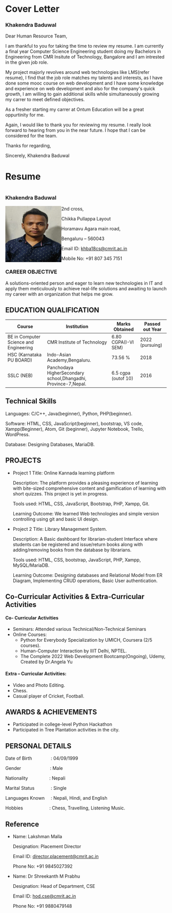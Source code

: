 <!-- Cover letter -->
# Cover Letter

### Khakendra Baduwal
Dear Human Resource Team,

I am thankful to you for taking the time to review my resume. I am currently a final year Computer Science Engineering student doing my Bachelors in Engineering from CMR Insitute of Technology, Bangalore and I am intrested in the given job role.

My project majorly revolves around web technologies like LMS(refer resume), I find that the job role matches my talents and interests, as I have done some mooc course on web development and I have some knowledge and experience on web development and also for the company's quick growth, I am willing to gain additional skills while simultaneously growing my carrer to meet defined objectives.

As a fresher starting my carrer at Ontum Education will be a great oppurtinity for me. 

Again, I would like to thank you for reviewing my resume. I really look forward to hearing from you in the near future.
I hope that I can be considered for the team.

Thanks for regarding,

Sincerely,
Khakendra Baduwal


# Resume

<!-- My RESUME -->
#
### Khakendra Baduwal

<img align="left" width="175" height="175" src="Passportphoto.jpeg">

2nd cross,

Chikka Pullappa Layout

Horamavu Agara main road,

Bengaluru – 560043

Email ID: khba18cs@cmrit.ac.in

Mobile No: +91 807 345 7151



### CAREER OBJECTIVE

A solutions-oriented person and eager to learn new technologies in IT and apply them meticulously
to achieve real-life solutions and awaiting to launch my career with an organization that helps me
grow.

## EDUCATION QUALIFICATION
<!-- | **EDUCATION QUALIFICATION** |
|---| -->

| **Course** | **Institution** | **Marks Obtained** | **Passed out Year** |
|--------| ----------- | -------------- | ----------------|
| BE in Computer Science and Engineering | CMR Institute of Technology | 6.80 CGPA(I-VI SEM) | 2022 (pursuing) |
| HSC (Karnataka PU BOARD) | Indo-Asian Academy,Bengaluru. | 73.56 % | 2018 |
| SSLC (NEB) | Panchodaya HigherSecondary school,Dhangadhi, Province-7,Nepal. | 6.5 cgpa (outof 10) | 2016 |

## Technical Skills
<!-- | **Technical Skills** |
|---| -->

Languages: C/C++, Java(beginner), Python, PHP(beginner).

Software: HTML, CSS, JavaScript(beginner), bootstrap, VS code, Xampp(Beginner), Atom, Git
(beginner), Jupyter Notebook, Trello, WordPress.

Database: Designing Databases, MariaDB.


## PROJECTS
<!-- | **PROJECTS** |
|---| -->

- Project 1
    Title: Online Kannada learning platform
    
    Description: The platform provides a pleasing experience of learning with bite-sized
    comprehensive content and gamification of learning with short quizzes. This project is yet in
    progress.
    
    Tools used: HTML, CSS, JavaScript, Bootstrap, PHP, Xampp, Git.
    
    Learning Outcome: We learned Web technologies and simple version controlling using git and
    basic UI design.
    
- Project 2
    Title: Library Management System.
    
    Description: A Basic dashboard for librarian-student Interface where students can be registered
    and issue/return books along with adding/removing books from the database by librarians.
    
    Tools used: HTML, CSS, bootstrap, JavaScript, PHP, Xampp, MySQL/MariaDB.
    
    Learning Outcome: Designing databases and Relational Model from ER Diagram, Implementing
    CRUD operations, Basic User authentication.


## Co-Curricular Activities & Extra-Curricular Activities

#### Co- Curricular Activities

- Seminars: Attended various Technical/Non-Technical Seminars
- Online Courses:
    - Python for Everybody Specialization by UMICH, Coursera (2/5 courses).
    - Human-Computer Interaction by IIIT Delhi, NPTEL.
    - The Complete 2022 Web Development Bootcamp(Ongoing), Udemy, Created by Dr.Angela Yu

#### Extra – Curricular Activities:

- Video and Photo Editing.
- Chess.
- Casual player of Cricket, Football.

## AWARDS & ACHIEVEMENTS

- Participated in college-level Python Hackathon
- Participated in Tree Plantation activities in the
    city.

## PERSONAL DETAILS

Date of Birth &nbsp; &nbsp; &nbsp; &nbsp; &nbsp; &nbsp; &nbsp; : 04/09/1999

Gender &nbsp; &nbsp; &nbsp; &nbsp; &nbsp; &nbsp; &nbsp; &nbsp; &nbsp; &nbsp; &nbsp; : Male

Nationality &nbsp; &nbsp; &nbsp; &nbsp; &nbsp; &nbsp; &nbsp; &nbsp; : Nepali

Marital Status  &nbsp; &nbsp; &nbsp; &nbsp; &nbsp; &nbsp; : Single

Languages Known &nbsp; &nbsp; : Nepali, Hindi, and English

Hobbies &nbsp; &nbsp; &nbsp; &nbsp; &nbsp; &nbsp; &nbsp; &nbsp; &nbsp; &nbsp; : Chess, Travelling, Listening Music.

## Reference

- Name: Lakshman Malla

    Designation: Placement Director
    
    Email ID: director.placement@cmrit.ac.in
    
    Phone No: +91 9845027392
    
- Name: Dr Shreekanth M Prabhu

    Designation: Head of Department, CSE
    
    Email ID: hod.cse@cmrit.ac.in 
    
    Phone No: +91 9880479148



